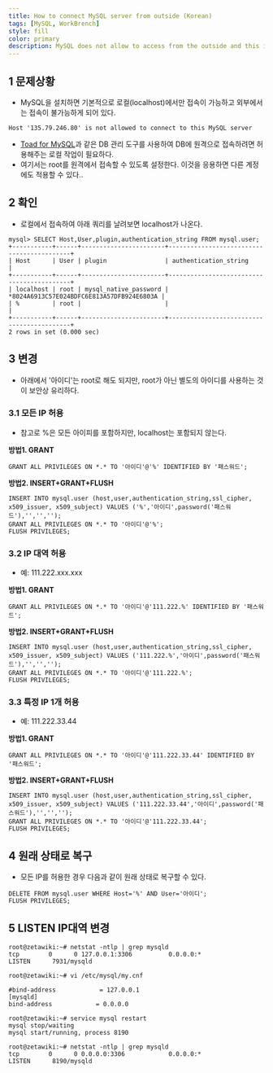 ```yaml
---
title: How to connect MySQL server from outside (Korean)
tags: [MySQL, WorkBrench]
style: fill
color: primary
description: MySQL does not allow to access from the outside and this is how to access from the outside
---
```


## 1 문제상황

- MySQL을 설치하면 기본적으로 로컬(localhost)에서만 접속이 가능하고 외부에서는 접속이 불가능하게 되어 있다.



```
Host '135.79.246.80' is not allowed to connect to this MySQL server
```

- [Toad for MySQL](https://zetawiki.com/wiki/Toad_for_MySQL)과 같은 DB 관리 도구를 사용하여 DB에 원격으로 접속하려면 허용해주는 로컬 작업이 필요하다.
- 여기서는 root를 원격에서 접속할 수 있도록 설정한다. 이것을 응용하면 다른 계정에도 적용할 수 있다..

## 2 확인

- 로컬에서 접속하여 아래 쿼리를 날려보면 localhost가 나온다.

```mysql
mysql> SELECT Host,User,plugin,authentication_string FROM mysql.user;
+-----------+------+-----------------------+-------------------------------------------+
| Host      | User | plugin                | authentication_string                     |
+-----------+------+-----------------------+-------------------------------------------+
| localhost | root | mysql_native_password | *8024A6913C57E024BDFC6E813A57DFB924E6803A |
| %         | root |                       |                                           |
+-----------+------+-----------------------+-------------------------------------------+
2 rows in set (0.000 sec)
```



## 3 변경

- 아래에서 '아이디'는 root로 해도 되지만, root가 아닌 별도의 아이디를 사용하는 것이 보안상 유리하다.

### 3.1 모든 IP 허용

- 참고로 %은 모든 아이피를 포함하지만, localhost는 포함되지 않는다.

**방법1. GRANT**

```
GRANT ALL PRIVILEGES ON *.* TO '아이디'@'%' IDENTIFIED BY '패스워드';
```

**방법2. INSERT+GRANT+FLUSH**

```mysql
INSERT INTO mysql.user (host,user,authentication_string,ssl_cipher, x509_issuer, x509_subject) VALUES ('%','아이디',password('패스워드'),'','','');
GRANT ALL PRIVILEGES ON *.* TO '아이디'@'%';
FLUSH PRIVILEGES;
```

### 3.2 IP 대역 허용

- 예: 111.222.xxx.xxx

**방법1. GRANT**

```mysql
GRANT ALL PRIVILEGES ON *.* TO '아이디'@'111.222.%' IDENTIFIED BY '패스워드';
```

**방법2. INSERT+GRANT+FLUSH**

```mysql
INSERT INTO mysql.user (host,user,authentication_string,ssl_cipher, x509_issuer, x509_subject) VALUES ('111.222.%','아이디',password('패스워드'),'','','');
GRANT ALL PRIVILEGES ON *.* TO '아이디'@'111.222.%';
FLUSH PRIVILEGES;
```



### 3.3 특정 IP 1개 허용

- 예: 111.222.33.44

**방법1. GRANT**

```mysql
GRANT ALL PRIVILEGES ON *.* TO '아이디'@'111.222.33.44' IDENTIFIED BY '패스워드';
```

**방법2. INSERT+GRANT+FLUSH**

```mysql
INSERT INTO mysql.user (host,user,authentication_string,ssl_cipher, x509_issuer, x509_subject) VALUES ('111.222.33.44','아이디',password('패스워드'),'','','');
GRANT ALL PRIVILEGES ON *.* TO '아이디'@'111.222.33.44';
FLUSH PRIVILEGES;
```

## 4 원래 상태로 복구

- 모든 IP를 허용한 경우 다음과 같이 원래 상태로 복구할 수 있다.

```mysql
DELETE FROM mysql.user WHERE Host='%' AND User='아이디';
FLUSH PRIVILEGES;
```

## 5 LISTEN IP대역 변경



```mysql
root@zetawiki:~# netstat -ntlp | grep mysqld
tcp        0      0 127.0.0.1:3306          0.0.0.0:*               LISTEN      7931/mysqld
```

```mysql
root@zetawiki:~# vi /etc/mysql/my.cnf
```

```mysql
#bind-address            = 127.0.0.1
[mysqld]
bind-address            = 0.0.0.0
```

```mysql
root@zetawiki:~# service mysql restart
mysql stop/waiting
mysql start/running, process 8190
```

```mysql
root@zetawiki:~# netstat -ntlp | grep mysqld
tcp        0      0 0.0.0.0:3306            0.0.0.0:*               LISTEN      8190/mysqld
```